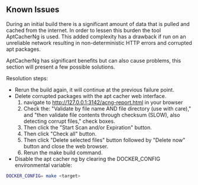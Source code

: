## Known Issues

During an initial build there is a significant amount of data that is pulled and 
cached from the internet. In order to lessen this burden the tool AptCacherNg is
used. This added complexity has a drawback if run on an unreliable network 
resulting in non-deterministic HTTP errors and corrupted apt packages.

AptCacherNg has significant benefits but can also cause problems, this section
will present a few possible solutions.

Resolution steps:
- Rerun the build again, it will continue at the previous failure point.
- Delete corrupted packages with the apt cacher web interface.
  1. navigate to http://127.0.0.1:3142/acng-report.html in your browser 
  2. Check the: "Validate by file name AND file directory (use with care)," and "then validate file contents through checksum (SLOW), also detecting corrupt files," check boxes.
  3. Then click the "Start Scan and/or Expiration" button.
  4. Then click "Check all" button. 
  5. Then click "Delete selected files" button followed by "Delete now" button and close the web browser.
  6. Rerun the make build command.
- Disable the apt cacher ng by clearing the DOCKER_CONFIG environmental variable:
```bash
DOCKER_CONFIG= make <target>
```
